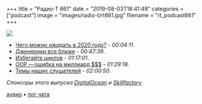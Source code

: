 +++
title = "Радио-Т 661"
date = "2019-08-03T18:41:49"
categories = ["podcast"]
image = "images/radio-t/rt661.jpg"
filename = "rt_podcast661"
+++

![](https://radio-t.com/images/radio-t/rt661.jpg)

- [Чего можно ожидать в 2020 году?](https://habr.com/ru/company/ruvds/blog/462009/) - *00:04:11*.
- [Дженерики все ближе](https://blog.golang.org/why-generics) - *00:47:39*.
- [Избегайте циклов](https://thenewstack.io/4-reasons-not-to-use-programming-loops-and-a-few-ways-to-avoid-them/) - *01:17:01*.
- [OOP — ошибка на миллиард $$$](https://medium.com/codeiq/object-oriented-programming-the-trillion-dollar-disaster-%EF%B8%8F-92a4b666c7c7) - *01:29:18*.
- [Темы наших слушателей](https://radio-t.com/p/2019/08/01/prep-661/) - *02:00:50*.

*Спонсоры этого выпуска [DigitalOcean](https://do.co/radiot) и [Skillfactory](https://clc.to/QCZe6A)*


[аудио](https://cdn.radio-t.com/rt_podcast661.mp3) • [лог чата](https://chat.radio-t.com/logs/radio-t-661.html)
<audio src="https://cdn.radio-t.com/rt_podcast661.mp3" preload="none"></audio>

